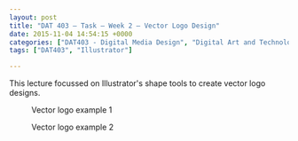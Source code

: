 ```yaml
---
layout: post
title: "DAT 403 – Task – Week 2 – Vector Logo Design"
date: 2015-11-04 14:54:15 +0000
categories: ["DAT403 - Digital Media Design", "Digital Art and Technology"]
tags: ["DAT403", "Illustrator"]

---
```

This lecture focussed on Illustrator's shape tools to create vector logo designs.

<div class="gallery">

<figure><a href="{{ site.baseurl }}/wp-content/uploads/2023/05/vector-logo-1.jpg"><img src="https://www.circleseven.co.uk/wp-content/uploads/2023/05/vector-logo-1.jpg" alt="" loading="lazy"></a><figcaption>Vector logo example 1</figcaption></figure>
<figure><a href="{{ site.baseurl }}/wp-content/uploads/2023/05/vector-logo-2.jpg"><img src="https://www.circleseven.co.uk/wp-content/uploads/2023/05/vector-logo-2.jpg" alt="" loading="lazy"></a><figcaption>Vector logo example 2</figcaption></figure>

</div>
